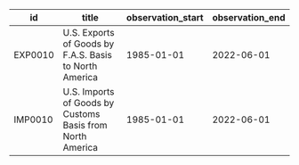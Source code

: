 | id      | title                                                     | observation_start   | observation_end   |
|---------|-----------------------------------------------------------|---------------------|-------------------|
| EXP0010 | U.S. Exports of Goods by F.A.S. Basis to North America    | 1985-01-01          | 2022-06-01        |
| IMP0010 | U.S. Imports of Goods by Customs Basis from North America | 1985-01-01          | 2022-06-01        |